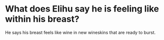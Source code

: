 # What does Elihu say he is feeling like within his breast?

He says his breast feels like wine in new wineskins that are ready to burst.
